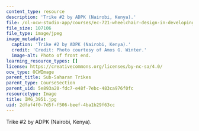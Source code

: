 ```yaml
---
content_type: resource
description: 'Trike #2 by ADPK (Nairobi, Kenya).'
file: /ol-ocw-studio-app/courses/ec-721-wheelchair-design-in-developing-countries-spring-2009/2dfaf4f07d5ff506beef4ba1b29f63cc_IMG_3951.jpg
file_size: 107106
file_type: image/jpeg
image_metadata:
  caption: 'Trike #2 by ADPK (Nairobi, Kenya).'
  credit: 'Credit: Photo courtesy of Amos G. Winter.'
  image-alt: Photo of front end.
learning_resource_types: []
license: https://creativecommons.org/licenses/by-nc-sa/4.0/
ocw_type: OCWImage
parent_title: Sub-Saharan Trikes
parent_type: CourseSection
parent_uid: 5e893a20-fdc7-e48f-7ebc-483ca976f0fc
resourcetype: Image
title: IMG_3951.jpg
uid: 2dfaf4f0-7d5f-f506-beef-4ba1b29f63cc
---
```

Trike #2 by ADPK (Nairobi, Kenya).